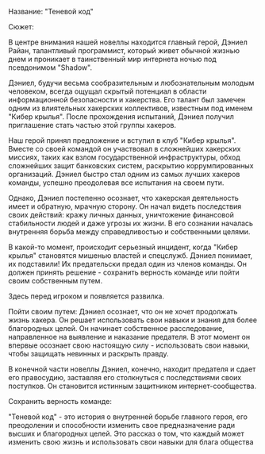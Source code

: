 Название: "Теневой код"

Сюжет:

В центре внимания нашей новеллы находится главный герой, Дэниел Райан, талантливый программист, который живет обычной жизнью днем и проникает в таинственный мир интернета ночью под псевдонимом "Shadow".

Дэниел, будучи весьма сообразительным и любознательным молодым человеком, всегда ощущал скрытый потенциал в области информационной безопасности и хакерства. Его талант был замечен одним из влиятельных хакерских коллективов, известным под именем "Кибер крылья". После прохождения испытаний, Дэниел получил приглашение стать частью этой группы хакеров.

Наш герой принял предложение и вступил в клуб "Кибер крылья". Вместе со своей командой он участвовал в сложнейших хакерских миссиях, таких как взлом государственной инфраструктуры, обход сложнейших защит банковских систем, раскрытию коррумпированных организаций. Дэниел быстро стал одним из самых лучших хакеров команды, успешно преодолевая все испытания на своем пути.

Однако, Дэниел постепенно осознает, что хакерская деятельность имеет и обратную, мрачную сторону. Он начал видеть последствия своих действий: кражу личных данных, уничтожение финансовой стабильности людей и даже угрозы их жизни. В его сознании началась внутренняя борьба между справедливостью и собственными целями.

В какой-то момент, происходит серьезный инцидент, когда "Кибер крылья" становятся мишенью властей и спецслужб. Дэниел понимает, их подставили! Их предательски предал один из членов команды. Он должен принять решение - сохранить верность команде или пойти своим собственным путем.

Здесь перед игроком и появляется развилка. 

Пойти своим путем:
Дэниел осознает, что он не хочет продолжать жизнь хакера. Он решает использовать свои навыки и знания для более благородных целей. Он начинает собственное расследование, направленное на выявление и наказание предателя. В этот момент он впервые осознает свою настоящую силу - использовать свои навыки, чтобы защищать невинных и раскрыть правду.

В конечной части новеллы Дэниел, конечно, находит предателя и сдает его правосудию, заставляя его столкнуться с последствиями своих поступков. Он становится истинным защитником интернет-сообщества.


Сохранить верность команде:


"Теневой код" - это история о внутренней борьбе главного героя, его преодолении и способности изменить свое предназначение ради высших и благородных целей. Это рассказ о том, что каждый может изменить свою жизнь и использовать свои навыки для блага общества